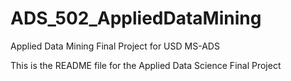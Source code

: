 # ADS_502_AppliedDataMining
Applied Data Mining Final Project for USD MS-ADS

This is the README file for the Applied Data Science Final Project
